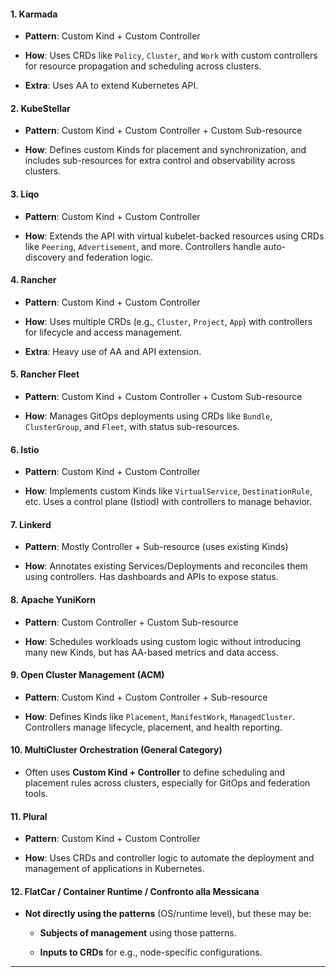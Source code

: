 #### **1. Karmada**

- **Pattern**: Custom Kind + Custom Controller
    
- **How**: Uses CRDs like `Policy`, `Cluster`, and `Work` with custom controllers for resource propagation and scheduling across clusters.
    
- **Extra**: Uses AA to extend Kubernetes API.
    

#### **2. KubeStellar**

- **Pattern**: Custom Kind + Custom Controller + Custom Sub-resource
    
- **How**: Defines custom Kinds for placement and synchronization, and includes sub-resources for extra control and observability across clusters.
    

#### **3. Liqo**

- **Pattern**: Custom Kind + Custom Controller
    
- **How**: Extends the API with virtual kubelet-backed resources using CRDs like `Peering`, `Advertisement`, and more. Controllers handle auto-discovery and federation logic.
    

#### **4. Rancher**

- **Pattern**: Custom Kind + Custom Controller
    
- **How**: Uses multiple CRDs (e.g., `Cluster`, `Project`, `App`) with controllers for lifecycle and access management.
    
- **Extra**: Heavy use of AA and API extension.
    

#### **5. Rancher Fleet**

- **Pattern**: Custom Kind + Custom Controller + Custom Sub-resource
    
- **How**: Manages GitOps deployments using CRDs like `Bundle`, `ClusterGroup`, and `Fleet`, with status sub-resources.
    

#### **6. Istio**

- **Pattern**: Custom Kind + Custom Controller
    
- **How**: Implements custom Kinds like `VirtualService`, `DestinationRule`, etc. Uses a control plane (Istiod) with controllers to manage behavior.
    

#### **7. Linkerd**

- **Pattern**: Mostly Controller + Sub-resource (uses existing Kinds)
    
- **How**: Annotates existing Services/Deployments and reconciles them using controllers. Has dashboards and APIs to expose status.
    

#### **8. Apache YuniKorn**

- **Pattern**: Custom Controller + Custom Sub-resource
    
- **How**: Schedules workloads using custom logic without introducing many new Kinds, but has AA-based metrics and data access.
    

#### **9. Open Cluster Management (ACM)**

- **Pattern**: Custom Kind + Custom Controller + Sub-resource
    
- **How**: Defines Kinds like `Placement`, `ManifestWork`, `ManagedCluster`. Controllers manage lifecycle, placement, and health reporting.
    

#### **10. MultiCluster Orchestration (General Category)**

- Often uses **Custom Kind + Controller** to define scheduling and placement rules across clusters, especially for GitOps and federation tools.
    

#### **11. Plural**

- **Pattern**: Custom Kind + Custom Controller
    
- **How**: Uses CRDs and controller logic to automate the deployment and management of applications in Kubernetes.
    

#### **12. FlatCar / Container Runtime / Confronto alla Messicana**

- **Not directly using the patterns** (OS/runtime level), but these may be:
    
    - **Subjects of management** using those patterns.
        
    - **Inputs to CRDs** for e.g., node-specific configurations.
        

---